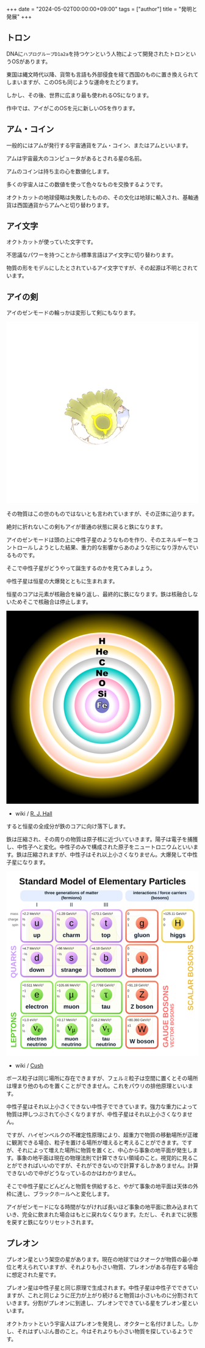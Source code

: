 +++
date = "2024-05-02T00:00:00+09:00"
tags = ["author"]
title = "発明と発展"
+++

## トロン

DNAに`ハプログループD1a2a`を持つケンという人物によって開発されたトロンというOSがあります。

東国は縄文時代以降、貨幣も言語も外部侵食を経て西国のものに置き換えられてしまいますが、このOSも同じような運命をたどります。

しかし、その後、世界に広まり最も使われるOSになります。

作中では、アイがこのOSを元に新しいOSを作ります。

## アム・コイン

一般的にはアムが発行する宇宙通貨をアム・コイン、またはアムといいます。

アムは宇宙最大のコンピュータがあるとされる星の名前。

アムのコインは持ち主の心を数値化します。

多くの宇宙人はこの数値を使って色々なものを交換するようです。

オクトカットの地球侵略は失敗したものの、その文化は地球に輸入され、基軸通貨は西国通貨からアムへと切り替わります。

## アイ文字

オクトカットが使っていた文字です。

不思議なパワーを持つことから標準言語はアイ文字に切り替わります。

物質の形をモデルにしたとされているアイ文字ですが、その起源は不明とされています。

## アイの剣

アイのゼンモードの輪っかは変形して剣にもなります。

![](/img/0001.png)

その物質はこの世のものではないとも言われていますが、その正体に迫ります。

絶対に折れないこの剣もアイが普通の状態に戻ると鉄になります。

アイのゼンモードは頭の上に中性子星のようなものを作り、そのエネルギーをコントロールしようとした結果、重力的な影響からあのような形になり浮かんでいるものです。

そこで中性子星がどうやって誕生するのかを見てみましょう。

中性子星は恒星の大爆発とともに生まれます。

恒星のコアは元素が核融合を繰り返し、最終的に鉄になります。鉄は核融合しないためそこで核融合は停止します。

![](/img/Evolved_star_fusion_shells.svg)

- wiki / [R. J. Hall](https://ja.wikipedia.org/wiki/%E3%83%95%E3%82%A1%E3%82%A4%E3%83%AB:Evolved_star_fusion_shells.svg)

すると恒星の全成分が鉄のコアに向け落下します。

鉄は圧縮され、その周りの物質は原子核に近づいていきます。陽子は電子を捕獲し、中性子へと変化。中性子のみで構成された原子をニュートロニウムといいます。鉄は圧縮されますが、中性子はそれ以上小さくなりません。大爆発して中性子星になります。

![](/img/Standard_Model_of_Elementary_Particles.svg)

- wiki / [Cush](https://en.wikipedia.org/wiki/File:Standard_Model_of_Elementary_Particles.svg)

ボース粒子は同じ場所に存在できますが、フェルミ粒子は空間に置くとその場所は埋まり他のものを置くことができません。これをパウリの排他原理といいます。

中性子星はそれ以上小さくできない中性子でできています。強力な重力によって物質は押しつぶされて小さくなりますが、中性子星はそれ以上小さくなりません。

ですが、ハイゼンベルクの不確定性原理により、超重力で物質の移動場所が正確に観測できる場合、粒子を置ける場所が増えると考えることができます。ですが、それによって増えた場所に物質を置くと、中心から事象の地平面が発生します。事象の地平面は現在の物理法則で計算できない領域のこと。視覚的に見ることができればいいのですが、それができないので計算するしかありません。計算できないので中がどうなっているのかはわかりません。

そこで中性子星にどんどんと物質を供給すると、やがて事象の地平面は天体の外枠に達し、ブラックホールへと変化します。

アイがゼンモードになる時間がながければ長いほど事象の地平面に飲み込まれていき、完全に飲まれた場合はもとに戻れなくなります。ただし、それまでに状態を戻すと鉄になりリセットされます。

## プレオン

プレオン星という架空の星があります。現在の地球ではクオークが物質の最小単位と考えられていますが、それよりも小さい物質、プレオンがある存在する場合に想定された星です。

プレオン星は中性子星と同じ原理で生成されます。中性子星は中性子でできていますが、これと同じように圧力が上がり続けると物質は小さいものに分割されていきます。分割がプレオンに到達し、プレオンでできている星をプレオン星といいます。

オクトカットという宇宙人はプレオンを発見し、オクターと名付けました。しかし、それはずいぶん昔のこと。今はそれよりも小さい物質を探しているようです。

